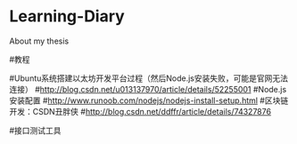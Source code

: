 # Learning-Diary
About my thesis


#教程

#Ubuntu系统搭建以太坊开发平台过程（然后Node.js安装失败，可能是官网无法连接）
#http://blog.csdn.net/u013137970/article/details/52255001
#Node.js安装配置
#http://www.runoob.com/nodejs/nodejs-install-setup.html
#区块链开发：CSDN丑胖侠
#http://blog.csdn.net/ddffr/article/details/74327876

#接口测试工具
